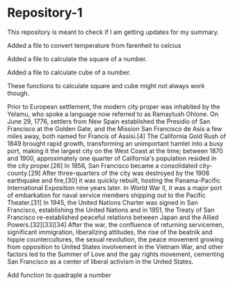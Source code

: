 # Repository-1

This repository is meant to check if I am getting updates for my summary.


Added a file to convert temperature from farenheit to celcius


Added a file to calculate the square of a number.

Added a file to calculate cube of a number.

These functions to calculate square and cube might not always work though.

Prior to European settlement, the modern city proper was inhabited by the Yelamu, who spoke a language now referred to as Ramaytush Ohlone. On June 29, 1776, settlers from New Spain established the Presidio of San Francisco at the Golden Gate, and the Mission San Francisco de Asís a few miles away, both named for Francis of Assisi.[4] The California Gold Rush of 1849 brought rapid growth, transforming an unimportant hamlet into a busy port, making it the largest city on the West Coast at the time; between 1870 and 1900, approximately one quarter of California's population resided in the city proper.[26] In 1856, San Francisco became a consolidated city-county.[29] After three-quarters of the city was destroyed by the 1906 earthquake and fire,[30] it was quickly rebuilt, hosting the Panama-Pacific International Exposition nine years later. In World War II, it was a major port of embarkation for naval service members shipping out to the Pacific Theater.[31] In 1945, the United Nations Charter was signed in San Francisco, establishing the United Nations and in 1951, the Treaty of San Francisco re-established peaceful relations between Japan and the Allied Powers.[32][33][34] After the war, the confluence of returning servicemen, significant immigration, liberalizing attitudes, the rise of the beatnik and hippie countercultures, the sexual revolution, the peace movement growing from opposition to United States involvement in the Vietnam War, and other factors led to the Summer of Love and the gay rights movement, cementing San Francisco as a center of liberal activism in the United States.

Add function to quadraple a number